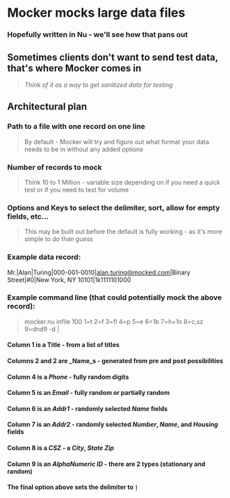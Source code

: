# Mocker mocks large data files
### Hopefully written in Nu - we'll see how that pans out

## Sometimes clients don't want to send test data, that's where Mocker comes in
> _Think of it as a way to get sanitized data for testing_

## Architectural plan

### Path to a file with one record on one line
> By default - Mocker will try and figure out what format your data needs to be in without any added options

### Number of records to mock
> Think 10 to 1 Million - variable size depending on if you need a quick test or if you need to test for volume

### Options and Keys to select the delimiter, sort, allow for empty fields, etc...
> This may be built out before the default is fully working - as it's more simple to _do_ than _guess_



### Example data record:
Mr.|Alan|Turing|000-001-0010|alan.turing@mocked.com|Binary Street|#0|New York, NY 10101|1k1111101000

### Example command line (that could potentially mock the above record):
> mocker.nu infile 100 1=t 2=f 3=fl 4=p 5=e 6=1b 7=h+1n 8=c,sz 9=dnd9 -d |

#### Column 1 is a Title - from a list of titles
#### Columns 2 and 2 are _Name_s - generated from pre and post possibilities
#### Column 4 is a _Phone_ - fully random digits
#### Column 5 is an _Email_ - fully random or partially random
#### Column 6 is an _Addr1_ - randomly selected _Name_ fields
#### Column 7 is an _Addr2_ - randomly selected _Number_, _Name_, and _Housing_ fields 
#### Column 8 is a _CSZ_ - a _City_, _State_ _Zip_
#### Column 9 is an _AlphaNumeric ID_ - there are 2 types (stationary and random)
#### The final option above sets the delimiter to `|`
